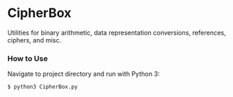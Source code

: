 # CipherBox

Utilities for binary arithmetic, data representation conversions, references, ciphers, and misc.

### How to Use

Navigate to project directory and run with Python 3:
```shell
$ python3 CipherBox.py
```
